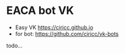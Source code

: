 # EACA bot VK


* Easy VK https://ciricc.github.io
* for bot: https://github.com/ciricc/vk-bots 

todo...